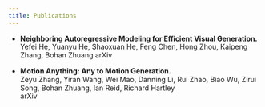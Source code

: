 ```yaml
---
title: Publications
---
```

<style>
p {
    margin-bottom: 5px;
    line-height: 1.2;
}
</style>

- **Neighboring Autoregressive Modeling for Efficient Visual Generation.** 
Yefei He, Yuanyu He, Shaoxuan He, Feng Chen, Hong Zhou, Kaipeng Zhang, Bohan Zhuang 
arXiv 


- **Motion Anything: Any to Motion Generation.**    
Zeyu Zhang, Yiran Wang, Wei Mao, Danning Li, Rui Zhao, Biao Wu, Zirui Song, Bohan Zhuang, Ian Reid, Richard Hartley  
arXiv
